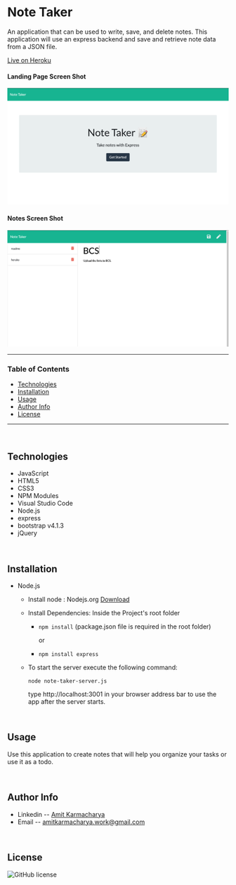 # Note Taker
An application that can be used to write, save, and delete notes. This application will use an express backend and save and retrieve note data from a JSON file.

[Live on Heroku](https://sleepy-coast-70695.herokuapp.com/)

#### Landing Page Screen Shot
![Landing Page Screen Shot](./public/assets/images/landing-page.png)

#### Notes Screen Shot
![Notes Screen Shot](./public/assets/images/note-taker.png)


---
### Table of Contents
- [Technologies](#technologies)
- [Installation](#installation)
- [Usage](#usage)
- [Author Info](#author-info)
- [License](#License)
---

&nbsp;

## Technologies

- JavaScript
- HTML5
- CSS3
- NPM Modules
- Visual Studio Code
- Node.js
- express
- bootstrap v4.1.3
- jQuery

&nbsp;

## Installation
- Node.js
    - Install node : Nodejs.org [Download](https://nodejs.org/en/download/)

    - Install Dependencies: Inside the Project's root folder
        - ``` npm install ``` (package.json file is required in the root folder)
        
             or

        - ```npm install express ```

    - To start the server execute the following command:
        ```
        node note-taker-server.js
        ```
        type http://localhost:3001 in your browser address bar to use the app after the server starts.

&nbsp;

## Usage

Use this application to create notes that will help you organize your tasks or use it as a todo.

&nbsp;

## Author Info

- Linkedin -- [Amit Karmacharya](https://www.linkedin.com/in/amit-karmacharya-b344731ab/)
- Email -- amitkarmacharya.work@gmail.com

&nbsp;

## License

![GitHub license](https://img.shields.io/badge/license-MIT-red.svg)
